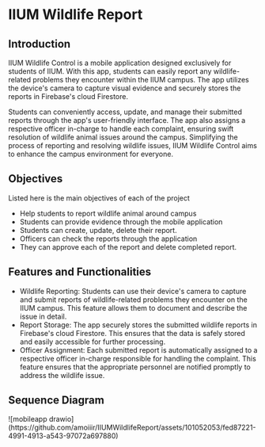 <h1>IIUM Wildlife Report</h1>

<h2>Introduction</h2>
IIUM Wildlife Control is a mobile application designed exclusively for students of IIUM. With this app, students can easily report any wildlife-related problems they encounter within the IIUM campus. The app utilizes the device's camera to capture visual evidence and securely stores the reports in Firebase's cloud Firestore. 

Students can conveniently access, update, and manage their submitted reports through the app's user-friendly interface. The app also assigns a respective officer in-charge to handle each complaint, ensuring swift resolution of wildlife animal issues around the campus. Simplifying the process of reporting and resolving wildlife issues, IIUM Wildlife Control aims to enhance the campus environment for everyone.

<h2>Objectives</h2>
Listed here is the main objectives of each of the project

+ Help students to report wildlife animal around campus
+ Students can provide evidence through the mobile application
+ Students can create, update, delete their report.
+ Officers can check the reports through the application
+ They can approve each of the report and delete completed report.

<h2>Features and Functionalities</h2>

+ Wildlife Reporting: Students can use their device's camera to capture and submit reports of wildlife-related problems they encounter on the IIUM campus. This feature allows them to document and describe the issue in detail.
+ Report Storage: The app securely stores the submitted wildlife reports in Firebase's cloud Firestore. This ensures that the data is safely stored and easily accessible for further processing.
+ Officer Assignment: Each submitted report is automatically assigned to a respective officer in-charge responsible for handling the complaint. This feature ensures that the appropriate personnel are notified promptly to address the wildlife issue.

<h2>Sequence Diagram</h2>
![mobileapp drawio](https://github.com/amoiiir/IIUMWildlifeReport/assets/101052053/fed87221-4991-4913-a543-97072a697880)


